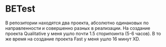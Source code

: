 # BETest
В репозитории находятся два проекта, абсолютно одинаковых по направленности и совершенно разных в реализации.
На создание проекта Qualitative у меня ушло почти 1.5 сторипоинта (5-6 часов).
В то же время на создание проекта Fast у меня ушло 16 минут XD.

